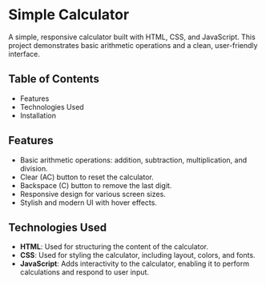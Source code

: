 # Simple Calculator

A simple, responsive calculator built with HTML, CSS, and JavaScript. This project demonstrates basic arithmetic operations and a clean, user-friendly interface.

## Table of Contents

- Features
- Technologies Used
- Installation

## Features

- Basic arithmetic operations: addition, subtraction, multiplication, and division.
- Clear (AC) button to reset the calculator.
- Backspace (C) button to remove the last digit.
- Responsive design for various screen sizes.
- Stylish and modern UI with hover effects.

## Technologies Used

- **HTML**: Used for structuring the content of the calculator.
- **CSS**: Used for styling the calculator, including layout, colors, and fonts.
- **JavaScript**: Adds interactivity to the calculator, enabling it to perform calculations and respond to user input.
